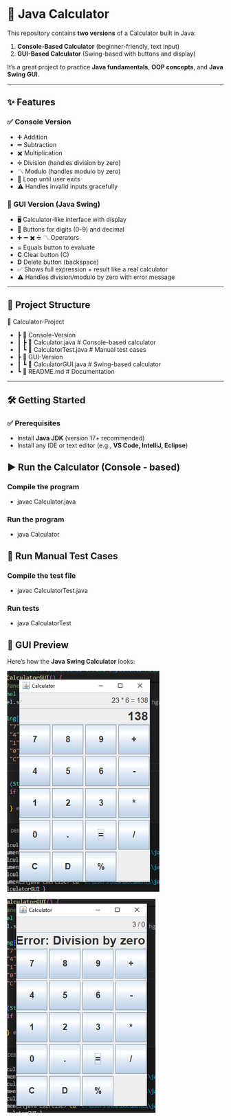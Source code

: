 # 🧮 Java Calculator

This repository contains **two versions** of a Calculator built in Java:  
1. **Console-Based Calculator** (beginner-friendly, text input)  
2. **GUI-Based Calculator** (Swing-based with buttons and display)  

It’s a great project to practice **Java fundamentals**, **OOP concepts**, and **Java Swing GUI**.

---

## ✨ Features

### ✅ Console Version
- ➕ Addition  
- ➖ Subtraction  
- ✖️ Multiplication  
- ➗ Division (handles division by zero)  
- 〽️ Modulo (handles modulo by zero)  
- 🔄 Loop until user exits  
- ⚠️ Handles invalid inputs gracefully  

### 🎨 GUI Version (Java Swing)
- 🖥️ Calculator-like interface with display  
- 🔢 Buttons for digits (0–9) and decimal  
- ➕ ➖ ✖️ ➗ 〽️ Operators  
- **=** Equals button to evaluate  
- **C** Clear button (C)  
- **D** Delete button (backspace)  
- ✅ Shows full expression + result like a real calculator  
- ⚠️ Handles division/modulo by zero with error message  

---

## 📂 Project Structure  

📁 Calculator-Project
- ┣ 📂 Console-Version
- ┃ ┣ 📜 Calculator.java # Console-based calculator
- ┃ ┗ 📜 CalculatorTest.java # Manual test cases
- ┣ 📂 GUI-Version
- ┃ ┗ 📜 CalculatorGUI.java # Swing-based calculator
- ┗ 📜 README.md # Documentation

---
## 🛠️ Getting Started  

### ✅ Prerequisites  
- Install **Java JDK** (version 17+ recommended)  
- Install any IDE or text editor (e.g., **VS Code, IntelliJ, Eclipse**)  

## ▶️ Run the Calculator  (Console - based)
### Compile the program
- javac Calculator.java

### Run the program
- java Calculator

## 🧪 Run Manual Test Cases
### Compile the test file
- javac CalculatorTest.java

### Run tests
- java CalculatorTest
  
## 🎨 GUI Preview  

Here’s how the **Java Swing Calculator** looks:  

![GUI Calculator](GUI%20-%20version/image_1.png)

![GUI Calculator](GUI%20-%20version/image_2.png)

